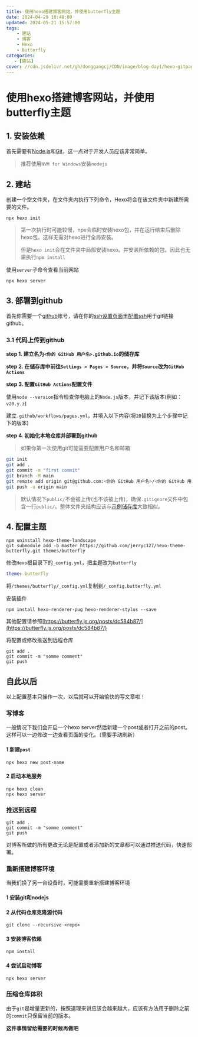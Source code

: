 ```yaml
---
title: 使用hexo搭建博客网站，并使用butterfly主题
date: 2024-04-29 10:48:09
updated: 2024-05-21 15:57:00
tags:
    - 建站
    - 博客
    - Hexo
    - Butterfly
categories:
   - [建站]
cover: //cdn.jsdelivr.net/gh/donggangcj/CDN/image/blog-day1/hexo-gitpage.png
---
```


# 使用hexo搭建博客网站，并使用butterfly主题

## 1. 安装依赖

首先需要有[Node.js](http://nodejs.org/)和[Git](http://git-scm.com/)，这一点对于开发人员应该非常简单。

> 推荐使用`NVM for Windows`安装`nodejs`

## 2. 建站

创建一个空文件夹，在文件夹内执行下列命令，Hexo将会在该文件夹中新建所需要的文件。

```shell
npx hexo init
```

> 第一次执行时可能较慢，npx会临时安装hexo包，并在运行结束后删除hexo包。这样无需对hexo进行全局安装。
>
> 但是`hexo init`会在文件夹中局部安装hexo。并安装所依赖的包。因此也无需执行`npm install`

使用`server`子命令查看当前网站

```shell
npx hexo server
```

## 3. 部署到github

首先你需要一个[github](https://github.com/)账号，请在你的[ssh设置页面](https://github.com/settings/keys)里[配置ssh](https://docs.github.com/en/authentication/connecting-to-github-with-ssh)用于git链接github。

### 3.1 代码上传到github

**step 1. 建立名为`<你的 GitHub 用户名>.github.io`的储存库**

**step 2. 在储存库中前往`Settings > Pages > Source`，并将`Source`改为`GitHub Actions`**

**step 3. 配置`GitHub Actions`配置文件**

使用`node --version`指令检查你电脑上的`Node.js`版本，并记下该版本(例如：`v20.y.z`)

建立`.github/workflows/pages.yml`，并填入以下内容(将`20`替换为上个步骤中记下的版本)

**step 4. 初始化本地仓库并部署到github**

> 如果你第一次使用git可能需要配置用户名和邮箱

```bash
git init
git add .
git commit -m "first commit"
git branch -M main
git remote add origin git@github.com:<你的 GitHub 用户名>/<你的 GitHub 用户名>.github.io.git
git push -u origin main
```

> 默认情况下`public/`不会被上传(也不该被上传)，确保`.gitignore`文件中包含一行`public/`。整体文件夹结构应该与[示例储存库](https://github.com/hexojs/hexo-starter)大致相似。

## 4. 配置主题

```shell
npm uninstall hexo-theme-landscape
git submodule add -b master https://github.com/jerryc127/hexo-theme-butterfly.git themes/butterfly
```

修改`Hexo`根目录下的`_config.yml`，把主题改为`butterfly`

```yml
theme: butterfly
```

将`/themes/butterfly/_config.yml`复制到`/_config.butterfly.yml`

安装插件

```shell
npm install hexo-renderer-pug hexo-renderer-stylus --save
```

其他配置请参照[https://butterfly.js.org/posts/dc584b87/](https://butterfly.js.org/posts/dc584b87/)

将配置或修改推送到远程仓库

```shell
git add .
git commit -m "somme comment"
git push
```

## 自此以后

以上配置基本只操作一次，以后就可以开始愉快的写文章啦！

### 写博客

一般情况下我们会开启一个hexo server然后新建一个post或者打开之前的post。这样可以一边修改一边查看页面的变化。（需要手动刷新）

#### 1 新建`post`

```shell
npx hexo new post-name
```

#### 2 启动本地服务

```shell
npx hexo clean
npx hexo server
```


### 推送到远程

```shell
git add .
git commit -m "somme comment"
git push
```

对博客所做的所有更改无论是配置或者添加新的文章都可以通过推送代码，快速部署。

### 重新搭建博客环境

当我们换了另一台设备时，可能需要重新搭建博客环境

#### 1 安装git和nodejs

#### 2 从代码仓库克隆源代码

```shell
git clone --recursive <repo>
```

#### 3 安装博客依赖

```shell
npm install
```

#### 4 尝试启动博客

```shell
npx hexo server
```

### 压缩仓库体积

由于`git`是增量更新的，按照道理来讲应该会越来越大，应该有方法用于删除之前的`commit`只保留当前的版本。

**这件事情留给需要的时候再做吧**
